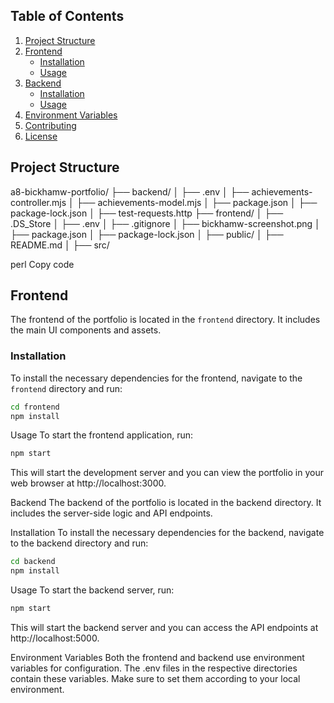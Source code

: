 ## Table of Contents

1. [Project Structure](#project-structure)
2. [Frontend](#frontend)
   - [Installation](#installation)
   - [Usage](#usage)
3. [Backend](#backend)
   - [Installation](#installation-1)
   - [Usage](#usage-1)
4. [Environment Variables](#environment-variables)
5. [Contributing](#contributing)
6. [License](#license)

## Project Structure

a8-bickhamw-portfolio/
├── backend/
│ ├── .env
│ ├── achievements-controller.mjs
│ ├── achievements-model.mjs
│ ├── package.json
│ ├── package-lock.json
│ ├── test-requests.http
├── frontend/
│ ├── .DS_Store
│ ├── .env
│ ├── .gitignore
│ ├── bickhamw-screenshot.png
│ ├── package.json
│ ├── package-lock.json
│ ├── public/
│ ├── README.md
│ ├── src/

perl
Copy code

## Frontend

The frontend of the portfolio is located in the `frontend` directory. It includes the main UI components and assets.

### Installation

To install the necessary dependencies for the frontend, navigate to the `frontend` directory and run:

```bash
cd frontend
npm install
```

Usage
To start the frontend application, run:

```bash
npm start
```

This will start the development server and you can view the portfolio in your web browser at http://localhost:3000.

Backend
The backend of the portfolio is located in the backend directory. It includes the server-side logic and API endpoints.

Installation
To install the necessary dependencies for the backend, navigate to the backend directory and run:

```bash
cd backend
npm install
```

Usage
To start the backend server, run:

```bash
npm start
```
This will start the backend server and you can access the API endpoints at http://localhost:5000.

Environment Variables
Both the frontend and backend use environment variables for configuration. The .env files in the respective directories contain these variables. Make sure to set them according to your local environment.